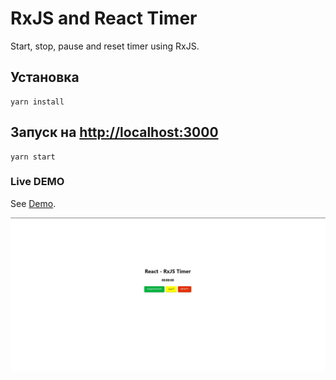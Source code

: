 # RxJS and React Timer

Start, stop, pause and reset timer using RxJS.

## Установка
```
yarn install
```
## Запуск на [http://localhost:3000](http://localhost:3000)
```
yarn start
```

### Live DEMO
See [Demo](https://timer-rx-js.vercel.app).


![alt text](screenshots/demo.jpg "ScreenShot")






